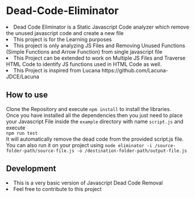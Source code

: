 # Dead-Code-Eliminator
<li> Dead Code Eliminator is a Static Javascript Code analyzer which remove the unused javascript code and create a new file </li>
<li> This project is for the Learning purposes </li>
<li> This project is only analyzing JS Files and Removing Unused Functions (Simple Functions and Arrow Function) from single javascript file</li>
<li> This Project can be extended to work on Multiple JS Files and Traverse HTML Code to identify JS functions used in
 HTML Code as well. </li>
<li> This Project is inspired from Lucana https://github.com/Lacuna-JDCE/Lacuna</li>

## How to use
Clone the Repository and execute `npm install` to install the libraries. \
Once you have installed all the dependencies then you just need to place your Javascript File inside the `example` directory with name `script.js` and execute \
`npm run test` \
It will automatically remove the dead code from the provided script.js file. \
You can also run it on your project using `node eliminator -i /source-folder-path/source-file.js -o /destination-folder-path/output-file.js` 

## Development
<li> This is a very basic version of Javascript Dead Code Removal</li>
<li> Feel free to contribute to this project </li>
